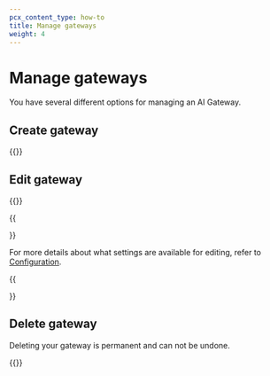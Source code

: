 ```yaml
---
pcx_content_type: how-to
title: Manage gateways
weight: 4
---
```


# Manage gateways

You have several different options for managing an AI Gateway.

## Create gateway

{{<render file="_create-gateway.md">}}

## Edit gateway

{{<render file="_edit-gateway.md">}}

{{<Aside type="note">}}

For more details about what settings are available for editing, refer to [Configuration](/ai-gateway/configuration/).

{{</Aside>}}

## Delete gateway

Deleting your gateway is permanent and can not be undone.

{{<render file="_delete-gateway.md">}}